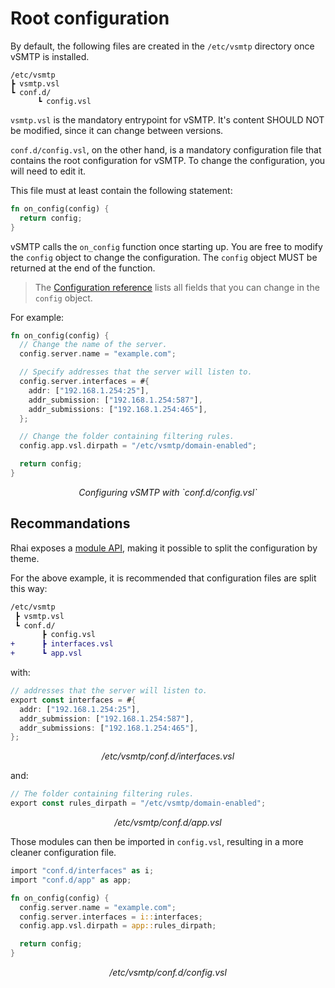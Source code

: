 # Root configuration

By default, the following files are created in the `/etc/vsmtp` directory once vSMTP is installed.

```
/etc/vsmtp
┣ vsmtp.vsl
┗ conf.d/
      ┗ config.vsl
```

`vsmtp.vsl` is the mandatory entrypoint for vSMTP. It's content SHOULD NOT be modified, since it can change between versions.

`conf.d/config.vsl`, on the other hand, is a mandatory configuration file that contains the root configuration for vSMTP. To change the configuration, you will need to edit it.

This file must at least contain the following statement:

```rust
fn on_config(config) {
  return config;
}
```

vSMTP calls the `on_config` function once starting up. You are free to modify the `config` object to change the configuration. The `config` object MUST be returned at the end of the function.

> The [Configuration reference](../../ref/vSL/api/var::cfg.md) lists all fields that you can change in the `config` object.

For example:

```rust
fn on_config(config) {
  // Change the name of the server.
  config.server.name = "example.com";

  // Specify addresses that the server will listen to.
  config.server.interfaces = #{
    addr: ["192.168.1.254:25"],
    addr_submission: ["192.168.1.254:587"],
    addr_submissions: ["192.168.1.254:465"],
  };

  // Change the folder containing filtering rules.
  config.app.vsl.dirpath = "/etc/vsmtp/domain-enabled";

  return config;
}
```

<p style="text-align: center;"> <i>Configuring vSMTP with `conf.d/config.vsl`</i> </p>

## Recommandations

Rhai exposes a [module API](https://rhai.rs/book/language/modules/index.html), making it possible to split the configuration by theme.

For the above example, it is recommended that configuration files are split this way:

```diff
/etc/vsmtp
 ┣ vsmtp.vsl
 ┗ conf.d/
       ┣ config.vsl
+      ┣ interfaces.vsl
+      ┗ app.vsl
```

with:

```rust
// addresses that the server will listen to.
export const interfaces = #{
  addr: ["192.168.1.254:25"],
  addr_submission: ["192.168.1.254:587"],
  addr_submissions: ["192.168.1.254:465"],
};
```

<p style="text-align: center;"> <i>/etc/vsmtp/conf.d/interfaces.vsl</i> </p>

and:

```rust
// The folder containing filtering rules.
export const rules_dirpath = "/etc/vsmtp/domain-enabled";
```

<p style="text-align: center;"> <i>/etc/vsmtp/conf.d/app.vsl</i> </p>

Those modules can then be imported in `config.vsl`, resulting in a more cleaner configuration file.

```rust
import "conf.d/interfaces" as i;
import "conf.d/app" as app;

fn on_config(config) {
  config.server.name = "example.com";
  config.server.interfaces = i::interfaces;
  config.app.vsl.dirpath = app::rules_dirpath;

  return config;
}
```

<p style="text-align: center;"> <i>/etc/vsmtp/conf.d/config.vsl</i> </p>